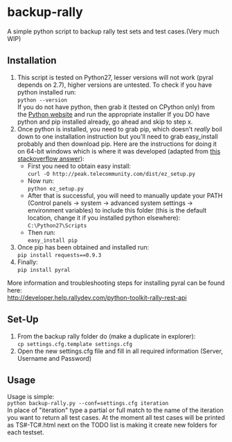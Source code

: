 backup-rally
============

A simple python script to backup rally test sets and test cases.(Very much WIP)

Installation
------------
1. This script is tested on Python27, lesser versions will not work (pyral depends on 2.7), higher versions are untested. To check if you have python installed run:  
    ````python --version````  
If you do not have python, then grab it (tested on CPython only) from the [Python website](http://www.python.org/download/releases/2.7.3/) and run the appropriate installer
If you DO have python and pip installed already, go ahead and skip to step x.  
2. Once python is installed, you need to grab pip, which doesn't *really* boil down to one installation instruction but you'll need to grab easy_install probably and then download pip. Here are the instructions for doing it on 64-bit windows which is where it was developed (adapted from [this stackoverflow answer](http://stackoverflow.com/a/9038397/1167456)):  
	* First you need to obtain easy install:  
	    ````curl -O http://peak.telecommunity.com/dist/ez_setup.py````
	* Now run:  
	    ````python ez_setup.py````
	* After that is successful, you will need to manually update your PATH (Control panels -> system -> advanced system settings -> environment variables) to include this folder (this is the default location, change it if you installed python elsewhere):  
	    ````C:\Python27\Scripts````  
	* Then run:  
	    ````easy_install pip````
3. Once pip has been obtained and installed run:  
   ````pip install requests==0.9.3````
4. Finally:  
    ````pip install pyral````

More information and troubleshooting steps for installing pyral can be found here:  
<http://developer.help.rallydev.com/python-toolkit-rally-rest-api> 


Set-Up
------
1. From the backup rally folder do (make a duplicate in explorer):  
    ````cp settings.cfg.template settings.cfg````
2. Open the new settings.cfg file and fill in all required information (Server, Username and Password)

Usage
-----

Usage is simple:  
	````python backup-rally.py --conf=settings.cfg iteration````  
In place of "iteration" type a partial or full match to the name of the iteration you want to return all test cases. 
At the moment all test cases will be printed as TS#-TC#.html next on the TODO list is making it create new folders for each testset.